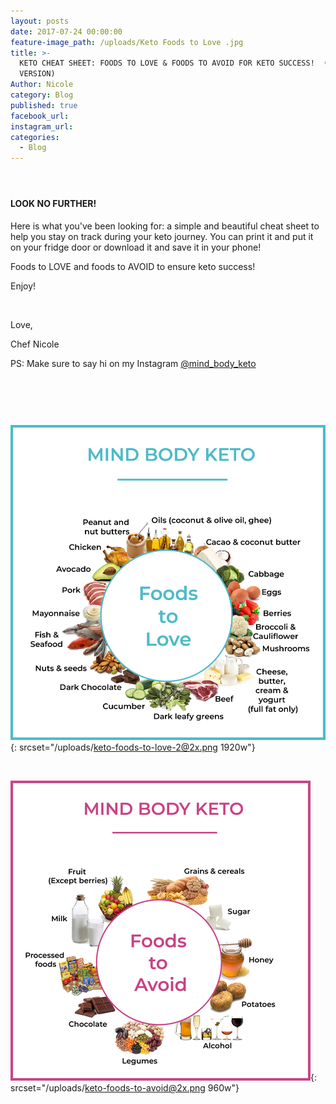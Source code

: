 ```yaml
---
layout: posts
date: 2017-07-24 00:00:00
feature-image_path: /uploads/Keto Foods to Love .jpg
title: >-
  KETO CHEAT SHEET: FOODS TO LOVE & FOODS TO AVOID FOR KETO SUCCESS!  (PRINTABLE
  VERSION)
Author: Nicole
category: Blog
published: true
facebook_url:
instagram_url:
categories:
  - Blog
---
```


#### &nbsp;

#### LOOK NO FURTHER!

Here is what you've been looking for: a simple and beautiful cheat sheet to help you stay on track during your keto journey. You can print it and put it on your fridge door or download it and save it in your phone!

Foods to LOVE and foods to AVOID to ensure keto success!&nbsp;

Enjoy!

&nbsp;

Love,

Chef Nicole

PS: Make sure to say hi on my Instagram [@mind\_body\_keto](https://www.instagram.com/mind_body_keto/)&nbsp;

### &nbsp;

&nbsp;

![](/uploads/keto-foods-to-love-2.png){: srcset="/uploads/keto-foods-to-love-2@2x.png 1920w"}

&nbsp;

![](/uploads/keto-foods-to-avoid.png){: srcset="/uploads/keto-foods-to-avoid@2x.png 960w"}

&nbsp;

&nbsp;